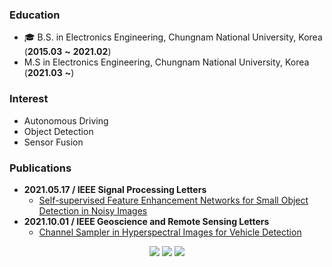 ### Education
* 🎓 B.S. in Electronics Engineering, Chungnam National University, Korea (**2015.03** **~** **2021.02**)
* M.S in Electronics Engineering, Chungnam National University, Korea (**2021.03** **~**) 

### Interest
* Autonomous Driving
* Object Detection  
* Sensor Fusion

### Publications
* **2021.05.17 / IEEE Signal Processing Letters**
	* [Self-supervised Feature Enhancement Networks for Small Object Detection in Noisy Images](https://ieeexplore.ieee.org/document/9432743)
* **2021.10.01 / IEEE Geoscience and Remote Sensing Letters**
	* [Channel Sampler in Hyperspectral Images for Vehicle Detection](https://ieeexplore.ieee.org/abstract/document/9555818)
	

<!--[![Anurag's github stats](https://github-readme-stats.vercel.app/api?username=2gunsu)](https://github.com/anuraghazra/github-readme-stats)-->

<div align=center>
<a href="https://velog.io/@2gunsu/"><img src="http://img.shields.io/badge/-Blog-black?style=flat-square&logo=github&link=https://velog.io/@2gunsu/"/></a>
<a href="https://www.linkedin.com/in/geonsoo-lee-a97045203/"><img src="https://img.shields.io/badge/-LinkedIn-blue?style=flat-square&logo=Linkedin&logoColor=white&link=https://www.linkedin.com/in/geonsoo-lee-a97045203/"/></a>
<a href="mailto:201501760@o.cnu.ac.kr"><img src="https://img.shields.io/badge/201501760@o.cnu.ac.kr-d14836?style=flat-square&logo=Gmail&logoColor=white&link=mailto:201501760@o.cnu.ac.kr)/"></a>
</div>

<!--
**2gunsu/2gunsu** is a ✨ _special_ ✨ repository because its `README.md` (this file) appears on your GitHub profile.

Here are some ideas to get you started:

- 🔭 I’m currently working on ...
- 🌱 I’m currently learning ...
- 👯 I’m looking to collaborate on ...
- 🤔 I’m looking for help with ...
- 💬 Ask me about ...
- 📫 How to reach me: ...
- 😄 Pronouns: ...
- ⚡ Fun fact: ...
-->
